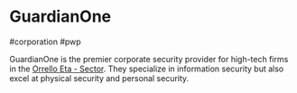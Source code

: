 # GuardianOne

#corporation #pwp

GuardianOne is the premier corporate security provider for high-tech firms in the [Orrello Eta - Sector](../../../Gaming/StarsWithoutNumber/PiratesWithoutPlunder/Orrello%20Eta%20-%20Sector.md).  They specialize in information security but also excel at physical security and personal security.
